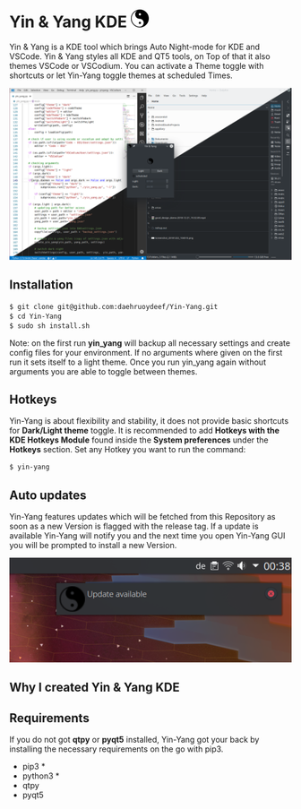 # Yin & Yang KDE  ![yin-yang-symbol](./bin/ui/assets/icon.png)



Yin & Yang is a KDE tool which brings Auto Night-mode for KDE and VSCode. Yin & Yang styles all KDE and QT5 tools, on Top of that it also themes VSCode or VSCodium. You can activate a Theme toggle with shortcuts or let Yin-Yang toggle themes at scheduled Times.

![yin_yang_demo](screenshots/yin_yang_demo.png)



## Installation

```bash
$ git clone git@github.com:daehruoydeef/Yin-Yang.git
$ cd Yin-Yang
$ sudo sh install.sh
```

Note: on the first run **yin_yang** will backup all necessary settings and create config files for your environment. If no arguments where given on the first run it sets itself to a light theme. Once you run yin_yang again without arguments you are able to toggle between themes. 



## Hotkeys

Yin-Yang is about flexibility and stability, it does not provide basic shortcuts for **Dark/Light theme** toggle. It is recommended to add **Hotkeys with the KDE Hotkeys Module** found inside the **System preferences** under the **Hotkeys** section. Set any Hotkey you want to run the command:

``` bash
$ yin-yang
```

## Auto updates

 Yin-Yang features updates which will be fetched from this Repository as soon as a new Version is flagged with the release tag. If a update is available Yin-Yang will notify you and the next time you open Yin-Yang GUI you will be prompted to install a new Version.

![yin-yang-update](screenshots/update.png)



## Why I created Yin & Yang KDE



## Requirements

If you do not got **qtpy** or **pyqt5** installed, Yin-Yang got your back by installing the necessary requirements on the go with pip3. 

* pip3 *
* python3 *
* qtpy
* pyqt5


